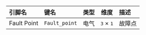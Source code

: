 <!--
DO NOT EDIT THIS FILE DIRECTLY.
This file is generated by tools/comp-docs.js.
All changes will be overwritten by regeneration.
-->

<slot class="model-pins">

| 引脚名 | 键名 | 类型 | 维度 | 描述 |
|:------ |:---- |:----:|:----:|:---- |
| Fault Point | `Fault_point` | 电气 | <samp>3</samp> × <samp>1</samp> | 故障点 |

</slot>
